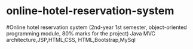# online-hotel-reservation-system 
#Online hotel reservation system
(2nd-year 1st semester, object-oriented programming module, 80% marks for the project)
Java MVC architecture,JSP,HTML,CSS, HTML,Bootstrap,MySql
